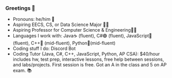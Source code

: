 ### Greetings 👋

- Pronouns: he/him 👦
- Aspiring EECS, CS, or Data Science Major 🔋🔌 
- Aspiring Professor for Computer Science & Engineering👨‍🏫
- Languages I work with: Java☕ (fluent), C#🟣 (fluent), JavaScript🧾 (fluent), C++🔵 (mid-fluent), Python🐍(mid-fluent)
- Coding stuff I do: Discord Bot
- Coding Tutor (Java, C#, C++, JavaScript, Python, AP CSA): $40/hour includes hw, test prep, interactive lessons, free help between sessions, and labs/projects. First session is free. Got an A in the class and 5 on AP exam. 📚

